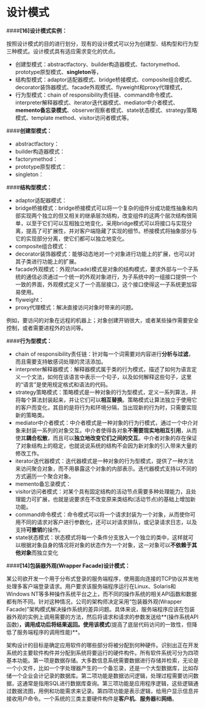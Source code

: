 # 设计模式

####**[16]设计模式实例：**

按照设计模式的目的进行划分，现有的设计模式可以分为创建型、结构型和行为型三种模式。设计模式具有适应需求变化的优点。

- 创建型模式：abstractfactory、builder构造器模式、factorymethod、prototype原型模式、**singleton**等，
- 结构型模式：adaptor适配器模式、bridge桥接模式、composite组合模式、decorator装饰器模式、facade外观模式、flyweight和proxy代理模式，
- 行为型模式：chain      of responsibility责任链、command命令模式、interpreter解释器模式、iterator迭代器模式、mediator中介者模式、**memento备忘录模式**、observer观察者模式、state状态模式、strategy策略模式、template method、visitor访问者模式等。

 

####**创建型模式：** 

- abstractfactory：
- builder构造器模式：
- factorymethod：
- prototype原型模式：
- singleton：

 

####**结构型模式：** 

- adaptor适配器模式：
- bridge桥接模式：bridge桥接模式可以将一个复杂的组件分成功能性抽象和内部实现两个独立的但又相关的继承层次结构，改变组件的这两个层次结构很简单，以至于它们可以互相独立地变化，采用bridge模式可以将接口与实现分离，提高了可扩展性，并对客户端隐藏了实现的细节。桥接模式将抽象部分与它的实现部分分离，使它们都可以独立地变化。
- composite组合模式：
- decorator装饰器模式：能够动态地对一个对象进行功能上的扩展，也可以对其子类进行功能上的扩展。
- facade外观模式：外观(facade)模式是对象的结构模式，要求外部与一个子系统的通信必须通过一个统一的外观对象进行，为子系统中的一组接口提供一个一致的界面，外观模式定义了一个高层接口，这个接口使得这一子系统更加容易使用。
- flyweight：
- proxy代理模式：解决直接访问对象时带来的问题。

例如，要访问的对象在远程的机器上；对象创建开销很大，或者某些操作需要安全控制，或者需要进程外的访问等。

 

####**行为型模式：**             

- chain of      responsibility责任链：针对每一个词需要对内容进行**分析与过滤**，而且需要支持敏感词处理的灵活添加。
- interpreter解释器模式：解释器模式属于类的行为模式，描述了如何为语言定义一个文法，如何在该语言中表示一个句子，以及如何解释这些句子，这里的“语言”是使用规定格式和语法的代码。
- strategy策略模式：策略模式是一种对象的行为型模式，定义一系列算法，并将每个算法封装起来，并让它们可以**相互替换**。策略模式让算法独立于使用它的客户而变化，其目的是将行为和环境分隔，当出现新的行为时，只需要实现新的策略类。
- mediator中介者模式：中介者模式是一种对象的行为行模式，通过一个中介对象来封装一系列的对象交互。中介者使得各对象**不需要现实地相互引用**，从而使其**耦合松散**，而且可以**独立地改变它们之间的交互**。中介者对象的存在保证了对象结构上的稳定，也就说说系统的结构不会因为新对象的引入带来大量的修改工作。
- iterator迭代器模式：迭代器模式是一种对象的行为型模式，提供了一种方法来访问聚合对象，而不用暴露这个对象的内部表示。迭代器模式支持以不同的方式遍历一个聚合对象。
- memento备忘录模式：
- visitor访问者模式：对某个具有固定结构的活动节点需要多种处理能力，且处理能力可扩展，也就是说要求在不改变原来类结构(活动节点)的基础上增加新功能。
- command命令模式：命令模式可以将一个请求封装为一个对象，从而使你可用不同的请求对客户进行参数化，还可以对请求排队，或记录请求日志，以及支持**可撤销**的操作。
- state状态模式：状态模式将每一个条件分支放入一个独立的类中，这样就可以根据对象自身的情况将对象的状态作为一个对象，这一对象可以**不依赖于其他对象**而独立变化

 

####**[14]包装器外观(Wrapper Facade)设计模式：** 

某公司欲开发一个用于分布式登录的服务端程序，使用面向连接的TCP协议并发地处理多客户端登录请求。用户要求该服务端程序运行在Linux、Solaris和Windows NT等多种操作系统平台之上，而不同的操作系统的相关API函数和数据都有所不同。针对这种情况，公司的架构师决定采用“包装器外观(Wrapper Facade)”架构模式解决操作系统的差异问题。具体来说，服务端程序应该在包装器外观的实例上调用需要的方法，然后将请求和请求的参数发送给**(操作系统API函数)**，调用成功后将结果返回。使用该模式**(提高了底层代码访问的一致性，但降低了服务端程序的调用性能)**。

 

架构设计的目标是确定应用软件的哪些部分将被分配到何种硬件。识别出正在开发系统的主要软件构件并分配到系统将要运行的硬件构件。所有软件系统可分为四项基本功能。第一项是数据存储。大多数信息系统需要数据进行存储并检索，无论是一个小文件，比如一个字处理器产生的一个备忘录，还是一个大型数据库，比如存储一个企业会计记录的数据库。第二项功能是数据访问逻辑，处理过程需要访问数据，这通常是指用SQL进行数据库查询。第三项功能是应用程序逻辑，这些逻辑通过数据流图，用例和功能需求来记录。第四项功能是表示逻辑，给用户显示信息并接收用户命令。一个系统的三类主要硬件构件是**客户机**、**服务器**和**网络**。

 